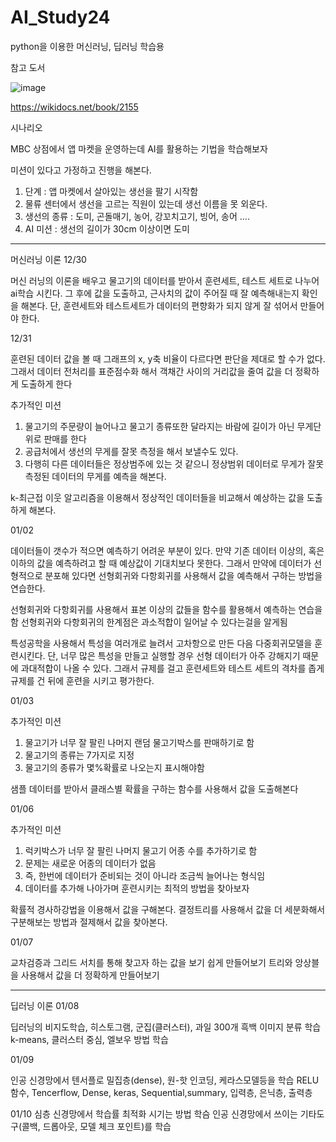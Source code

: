 # AI_Study24
python을 이용한 머신러닝, 딥러닝 학습용

참고 도서

![image](https://github.com/user-attachments/assets/1681ca1e-7b96-4ec0-86d2-55c28df46308)

https://wikidocs.net/book/2155


시나리오

MBC 상점에서 앱 마켓을 운영하는데 AI를 활용하는 기법을 학습해보자

미션이 있다고 가정하고 진행을 해본다.

1. 단계 : 앱 마켓에서 살아있는 생선을 팔기 시작함
2. 물류 센터에서 생선을 고르는 직원이 있는데 생선 이름을 못 외운다.
3. 생선의 종류 : 도미, 곤돌매기, 농어, 강꼬치고기, 빙어, 송어 ....
4. AI 미션 : 생선의 길이가 30cm 이상이면 도미

---------------------------------------------------------------
머신러닝 이론
12/30

머신 러닝의 이론을 배우고 물고기의 데이터를 받아서 훈련세트, 테스트 세트로 나누어 ai학습 시킨다.
그 후에 값을 도출하고, 근사치의 값이 주어질 때 잘 예측해내는지 확인을 해본다.
단, 훈련세트와 테스트세트가 데이터의 편향화가 되지 않게 잘 섞어서 만들어야 한다.


12/31

훈련된 데이터 값을 볼 때 그래프의 x, y축 비율이 다르다면 판단을 제대로 할 수가 없다.
그래서 데이터 전처리를 표준점수화 해서 객채간 사이의 거리값을 줄여 값을 더 정확하게 도출하게 한다

추가적인 미션

1. 물고기의 주문량이 늘어나고 물고기 종류또한 달라지는 바람에 길이가 아닌 무게단위로 판매를 한다
2. 공급처에서 생선의 무게를 잘못 측정을 해서 보낼수도 있다.
3. 다행히 다른 데이터들은 정상범주에 있는 것 같으니 정상범위 데이터로 무게가 잘못 측정된 데이터의 무게를 예측을 해본다.

k-최근접 이웃 알고리즘을 이용해서 정상적인 데이터들을 비교해서 예상하는 값을 도출하게 해본다.

01/02

데이터들이 갯수가 적으면 예측하기 어려운 부분이 있다. 
만약 기존 데이터 이상의, 혹은 이하의 값을 예측하려고 할 때 예상값이 기대치보다 못한다.
그래서 만약에 데이터가 선형적으로 분포해 있다면 선형회귀와 다항회귀를 사용해서 값을 예측해서 구하는 방법을 연습한다.

선형회귀와 다항회귀를 사용해서 표본 이상의 값들을 함수를 활용해서 예측하는 연습을 함
선형회귀와 다항회귀의 한계점은 과소적합이 일어날 수 있다는걸을 알게됨

특성공학을 사용해서 특성을 여러개로 늘려서 고차항으로 만든 다음 다중회귀모델을 훈련시킨다.
단, 너무 많은 특성을 만들고 실행할 경우 선형 데이터가 아주 강해지기 때문에 과대적합이 나올 수 있다.
그래서 규제를 걸고 훈련세트와 테스트 세트의 격차를 좁게 규제를 건 뒤에 훈련을 시키고 평가한다.

01/03

추가적인 미션
1. 물고기가 너무 잘 팔린 나머지 랜덤 물고기박스를 판매하기로 함
2. 물고기의 종류는 7가지로 지정
3. 물고기의 종류가 몇%확률로 나오는지 표시해야함

샘플 데이터를 받아서 클래스별 확률을 구하는 함수를 사용해서 값을 도출해본다

01/06

추가적인 미션
1. 럭키박스가 너무 잘 팔린 나머지 물고기 어종 수를 추가하기로 함
2. 문제는 새로운 어종의 데이터가 없음
3. 즉, 한번에 데이터가 준비되는 것이 아니라 조금씩 늘어나는 형식임
4. 데이터를 추가해 나아가며 훈련시키는 최적의 방법을 찾아보자

확률적 경사하강법을 이용해서 값을 구해본다.
결정트리를 사용해서 값을 더 세분화해서 구분해보는 방법과 절제해서 값을 찾아본다.


01/07

교차검증과 그리드 서치를 통해 찾고자 하는 값을 보기 쉽게 만들어보기
트리와 앙상블을 사용해서 값을 더 정확하게 만들어보기

-----------------------------------------------------------------------------
딥러닝 이론 
01/08

딥러닝의 비지도학습, 히스토그램, 군집(클러스터), 과일 300개 흑백 이미지 분류 학습
k-means, 클러스터 중심, 엘보우 방법 학습

01/09

인공 신경망에서 텐서플로 밀집층(dense), 원-핫 인코딩, 케라스모델등을 학습
RELU함수, Tencerflow, Dense, keras, Sequential,summary, 입력층, 은닉층, 출력층

01/10
심층 신경망에서 학습률 최적화 시기는 방법 학슴
인공 신경망에서 쓰이는 기타도구(콜백, 드롭아웃, 모델 체크 포인트)를 학습
